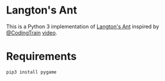 # Langton's Ant

This is a Python 3 implementation of [Langton's Ant](https://en.wikipedia.org/wiki/Langton%27s_ant) inspired by [@CodingTrain](http://youtube.com/thecodingtrain) [video](https://www.youtube.com/watch?v=G1EgjgMo48U&t=1s).

# Requirements

```python
pip3 install pygame
```
